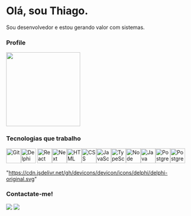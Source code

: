 # Olá, sou Thiago.
Sou desenvolvedor e estou gerando valor com sistemas.
  
### Profile
  <img src="https://github-readme-stats.vercel.app/api?username=thiago-santanna&show_icons=true&theme=buefy&include_all_commits=true&count_private=false" height=200em />
  
### Tecnologias que trabalho

<img alt="Git" src="https://cdn.jsdelivr.net/gh/devicons/devicon/icons/git/git-original.svg" width=40 height=40 /><img alt="Delphi" src="https://cdn.jsdelivr.net/gh/devicons/devicon/icons/delphi/delphi-original.svg" width=40 height=40 />
<img alt="React" src="https://cdn.jsdelivr.net/gh/devicons/devicon/icons/react/react-original.svg" width=40 height=40 /><img alt="Next" src="https://cdn.jsdelivr.net/gh/devicons/devicon/icons/nextjs/nextjs-original.svg" width=40 height=40 /><img alt="HTML" src="https://cdn.jsdelivr.net/gh/devicons/devicon/icons/html5/html5-original.svg" width=40 height=40 /><img alt="CSS" src="https://cdn.jsdelivr.net/gh/devicons/devicon/icons/css3/css3-original.svg" width=40 height=40 /><img alt="JavaScript" src="https://cdn.jsdelivr.net/gh/devicons/devicon/icons/javascript/javascript-original.svg" width=40 height=40 /><img alt="TypeScript" src="https://cdn.jsdelivr.net/gh/devicons/devicon/icons/typescript/typescript-original.svg" width=40 height=40 /><img alt="Node" src="https://cdn-icons-png.flaticon.com/512/919/919825.png" width=40 height=40 /><img alt="Java" src="https://cdn-icons-png.flaticon.com/512/226/226777.png" width=40 height=40 /><img alt="PostgreSQL" src="https://cdn-icons-png.flaticon.com/512/919/919836.png" width=40 height=40 /><img alt="PostgreSQL" src="https://cdn.jsdelivr.net/gh/devicons/devicon/icons/postgresql/postgresql-original.svg" width=40 height=40 />


"https://cdn.jsdelivr.net/gh/devicons/devicon/icons/delphi/delphi-original.svg"

### Contactate-me!
  <a href="mailto:tss.webapps@gmail.com"><img src="https://img.shields.io/badge/Gmail-D14836?style=for-the-badge&logo=gmail&logoColor=white" target="_blank"></a> <a href="https://www.linkedin.com/in/thiago-sant-anna-da-silva/" target="_blank"><img src="https://img.shields.io/badge/-LinkedIn-%230077B5?style=for-the-badge&logo=linkedin&logoColor=white" target="_blank"></a>
